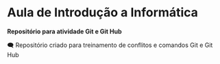 # Aula de Introdução a Informática

**Repositório para atividade Git e Git Hub**

:left_speech_bubble: Repositório criado para treinamento de conflitos e comandos Git e Git Hub
